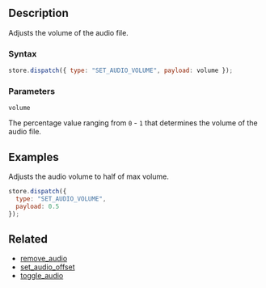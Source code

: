 ## Description

Adjusts the volume of the audio file.

### Syntax

```js
store.dispatch({ type: "SET_AUDIO_VOLUME", payload: volume });
```

### Parameters

`volume`

The percentage value ranging from `0` - `1` that determines the volume of the audio file.

## Examples

Adjusts the audio volume to half of max volume.

```js
store.dispatch({
  type: "SET_AUDIO_VOLUME",
  payload: 0.5
});
```

## Related

- [remove_audio](./remove_audio.md)
- [set_audio_offset](./set_audio_offset.md)
- [toggle_audio](./toggle_audio.md)

